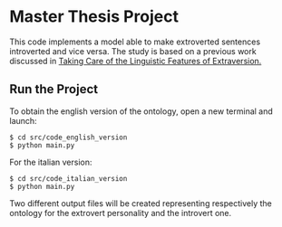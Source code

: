 # Master Thesis Project

This code implements a model able to make extroverted sentences introverted and vice versa. The study is based on a previous work discussed in [Taking Care of the Linguistic Features of Extraversion.](https://pdfs.semanticscholar.org/3af6/a855b58a56c4ddb87caa24dce52c620d12ef.pdf)

## Run the Project

To obtain the english version of the ontology, open a new terminal and launch:

```
$ cd src/code_english_version
$ python main.py
```
For the italian version:

```
$ cd src/code_italian_version
$ python main.py
```

Two different output files will be created representing respectively the ontology for the extrovert personality and the introvert one.
